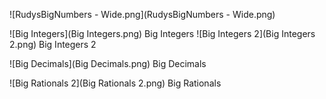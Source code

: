 ![RudysBigNumbers - Wide.png](RudysBigNumbers - Wide.png)

![Big Integers](Big Integers.png)
Big Integers
![Big Integers 2](Big Integers 2.png)
Big Integers 2

![Big Decimals](Big Decimals.png)
Big Decimals

![Big Rationals 2](Big Rationals 2.png)
Big Rationals